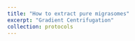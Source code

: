 ```yaml
---
title: "How to extract pure migrasomes"
excerpt: "Gradient Centrifugation"
collection: protocols
---
```


<br>